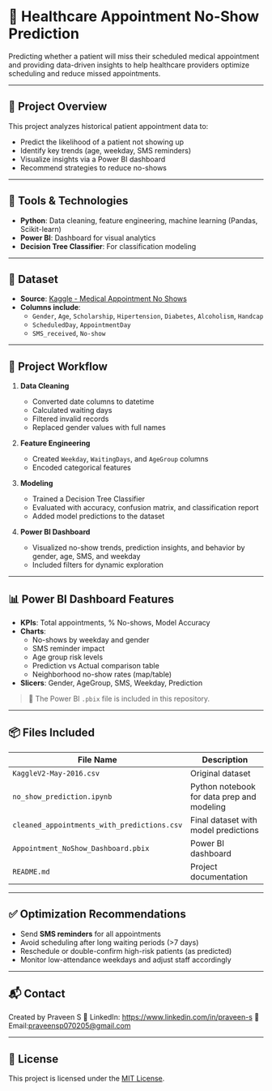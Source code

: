 
# 🏥 Healthcare Appointment No-Show Prediction

Predicting whether a patient will miss their scheduled medical appointment and providing data-driven insights to help healthcare providers optimize scheduling and reduce missed appointments.

---

## 📌 Project Overview

This project analyzes historical patient appointment data to:
- Predict the likelihood of a patient not showing up
- Identify key trends (age, weekday, SMS reminders)
- Visualize insights via a Power BI dashboard
- Recommend strategies to reduce no-shows

---

## 🧰 Tools & Technologies

- **Python**: Data cleaning, feature engineering, machine learning (Pandas, Scikit-learn)
- **Power BI**: Dashboard for visual analytics
- **Decision Tree Classifier**: For classification modeling

---

## 📁 Dataset

- **Source**: [Kaggle - Medical Appointment No Shows](https://www.kaggle.com/datasets/joniarroba/noshowappointments)
- **Columns include**:
  - `Gender`, `Age`, `Scholarship`, `Hipertension`, `Diabetes`, `Alcoholism`, `Handcap`
  - `ScheduledDay`, `AppointmentDay`
  - `SMS_received`, `No-show`

---

## 🔄 Project Workflow

1. **Data Cleaning**
   - Converted date columns to datetime
   - Calculated waiting days
   - Filtered invalid records
   - Replaced gender values with full names

2. **Feature Engineering**
   - Created `Weekday`, `WaitingDays`, and `AgeGroup` columns
   - Encoded categorical features

3. **Modeling**
   - Trained a Decision Tree Classifier
   - Evaluated with accuracy, confusion matrix, and classification report
   - Added model predictions to the dataset

4. **Power BI Dashboard**
   - Visualized no-show trends, prediction insights, and behavior by gender, age, SMS, and weekday
   - Included filters for dynamic exploration

---

## 📊 Power BI Dashboard Features

- **KPIs**: Total appointments, % No-shows, Model Accuracy
- **Charts**:
  - No-shows by weekday and gender
  - SMS reminder impact
  - Age group risk levels
  - Prediction vs Actual comparison table
  - Neighborhood no-show rates (map/table)
- **Slicers**: Gender, AgeGroup, SMS, Weekday, Prediction

> 📍 The Power BI `.pbix` file is included in this repository.

---

## 📦 Files Included

| File Name                             | Description                                 |
|--------------------------------------|---------------------------------------------|
| `KaggleV2-May-2016.csv`              | Original dataset                            |
| `no_show_prediction.ipynb`           | Python notebook for data prep and modeling  |
| `cleaned_appointments_with_predictions.csv` | Final dataset with model predictions |
| `Appointment_NoShow_Dashboard.pbix`  | Power BI dashboard                          |
| `README.md`                          | Project documentation                       |

---

## ✅ Optimization Recommendations

- Send **SMS reminders** for all appointments
- Avoid scheduling after long waiting periods (>7 days)
- Reschedule or double-confirm high-risk patients (as predicted)
- Monitor low-attendance weekdays and adjust staff accordingly

---

## 📬 Contact

Created by Praveen S 
🔗 LinkedIn: https://www.linkedin.com/in/praveen-s 
📧 Email:praveensp070205@gmail.com

---

## 📄 License

This project is licensed under the [MIT License](LICENSE).

